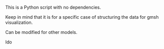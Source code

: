 This is a Python script with no dependencies.

Keep in mind that it is for a specific case of structuring the data for gmsh visualization.

Can be modified for other models.

Ido
